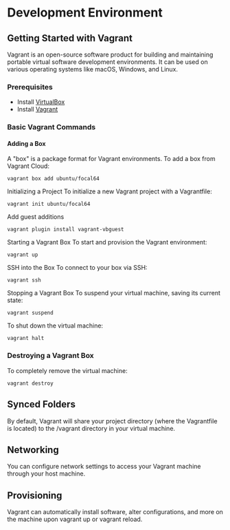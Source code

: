 # Development Environment
## Getting Started with Vagrant

Vagrant is an open-source software product for building and maintaining portable virtual software development environments. It can be used on various operating systems like macOS, Windows, and Linux.

### Prerequisites

- Install [VirtualBox](https://www.virtualbox.org/)
- Install [Vagrant](https://www.vagrantup.com/downloads)

### Basic Vagrant Commands

#### Adding a Box

A "box" is a package format for Vagrant environments. To add a box from Vagrant Cloud:

```shell
vagrant box add ubuntu/focal64
```
Initializing a Project
To initialize a new Vagrant project with a Vagrantfile:

```shell
vagrant init ubuntu/focal64
```

Add guest additions
```shell
vagrant plugin install vagrant-vbguest
```

Starting a Vagrant Box
To start and provision the Vagrant environment:

```shell
vagrant up
```
SSH into the Box
To connect to your box via SSH:

```shell
vagrant ssh
```
Stopping a Vagrant Box
To suspend your virtual machine, saving its current state:

```shell
vagrant suspend
```
To shut down the virtual machine:

```shell
vagrant halt
```
### Destroying a Vagrant Box
To completely remove the virtual machine:

```shell
vagrant destroy
```
## Synced Folders
By default, Vagrant will share your project directory (where the Vagrantfile is located) to the /vagrant directory in your virtual machine.

## Networking
You can configure network settings to access your Vagrant machine through your host machine.

## Provisioning
Vagrant can automatically install software, alter configurations, and more on the machine upon vagrant up or vagrant reload.

